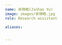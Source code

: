 ```yaml
---
name: 余锦皓(Jinhao Yu)
image: images/余锦皓.jpg
role: Research assistant

aliases:


---
```



